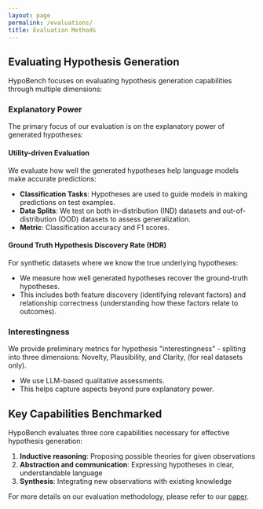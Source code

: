 ```yaml
---
layout: page
permalink: /evaluations/
title: Evaluation Methods
---
```


## Evaluating Hypothesis Generation

HypoBench focuses on evaluating hypothesis generation capabilities through multiple dimensions:

### Explanatory Power

The primary focus of our evaluation is on the explanatory power of generated hypotheses:

#### Utility-driven Evaluation
We evaluate how well the generated hypotheses help language models make accurate predictions:

- **Classification Tasks**: Hypotheses are used to guide models in making predictions on test examples.
- **Data Splits**: We test on both in-distribution (IND) datasets and out-of-distribution (OOD) datasets to assess generalization.
- **Metric**: Classification accuracy and F1 scores.

#### Ground Truth Hypothesis Discovery Rate (HDR)
For synthetic datasets where we know the true underlying hypotheses:

- We measure how well generated hypotheses recover the ground-truth hypotheses.
- This includes both feature discovery (identifying relevant factors) and relationship correctness (understanding how these factors relate to outcomes).

### Interestingness

We provide preliminary metrics for hypothesis "interestingness" - spliting into three dimensions: Novelty, Plausibility, and Clarity, (for real datasets only).

- We use LLM-based qualitative assessments.
- This helps capture aspects beyond pure explanatory power.

## Key Capabilities Benchmarked

HypoBench evaluates three core capabilities necessary for effective hypothesis generation:

1. **Inductive reasoning**: Proposing possible theories for given observations
2. **Abstraction and communication**: Expressing hypotheses in clear, understandable language
3. **Synthesis**: Integrating new observations with existing knowledge

For more details on our evaluation methodology, please refer to our <a href="https://arxiv.org/abs/2504.11524" target="_blank">paper</a>.